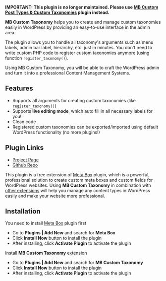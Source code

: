 **IMPORTANT: This plugin is no longer maintained. Please use [MB Custom Post Types & Custom Taxonomies](https://metabox.io/plugins/custom-post-type/) plugin instead.**

**MB Custom Taxonomy** helps you to create and manage custom taxonomies easily in WordPress by providing an easy-to-use interface in the admin area.

The plugin allows you to handle all taxonomy's arguments such as menu labels, admin bar label, hierarchy, etc. just in minutes. You don't need to write custom PHP code to register custom taxonomies anymore (using function `register_taxonomy()`).

Using MB Custom Taxonomy, you will be able to craft the WordPress admin and turn it into a professional Content Management Systems.

## Features

* Supports all arguments for creating custom taxonomies (like `register_taxonomy()`)
* Supports **live editing mode**, which auto fill in all necessary labels for you!
* Clean code
* Registered custom taxonomies can be exported/imported using default WordPress functionality (no more plugins!)

## Plugin Links

- [Project Page](https://metabox.io/plugins/custom-taxonomy/)
- [Github Repo](https://github.com/rilwis/mb-custom-taxonomy/)

This plugin is a free extension of [Meta Box](https://metabox.io) plugin, which is a powerful, professional solution to create custom meta boxes and custom fields for WordPress websites. Using **MB Custom Taxonomy** in combination with [other extensions](https://metabox.io/plugins/) will help you manage any content types in WordPress easily and make your website more professional.

## Installation

You need to install [Meta Box](https://metabox.io) plugin first

- Go to **Plugins | Add New** and search for **Meta Box**
- Click **Install Now** button to install the plugin
- After installing, click **Activate Plugin** to activate the plugin

Install **MB Custom Taxonomy** extension

- Go to **Plugins | Add New** and search for **MB Custom Taxonomy**
- Click **Install Now** button to install the plugin
- After installing, click **Activate Plugin** to activate the plugin
